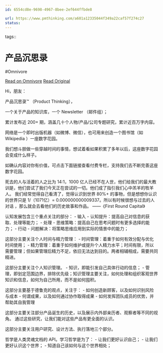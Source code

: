 ```yaml
---
id: 6554cd8e-9698-4967-8bee-2ef644ffbde8

url: https://www.pmthinking.com/a601a12335044f349a22caf57f274c27
status:
---
```



tags:: 

# 产品沉思录
#Omnivore

[Read on Omnivore](https://omnivore.app/me/-1916e4ccf58)
[Read Original](https://www.pmthinking.com/a601a12335044f349a22caf57f274c27)

Hi，朋友： 

产品沉思录™ （Product Thinking），

一个关于产品的知识库，一个 Newsletter （邮件组）；

累计发布近 200+ 期，涵盖几十个人物/产品/公司专题研究，累计近百万字内容。

网络是一个即时出版机器（如微博、微信），也可用来创造一个图书馆（如 Wikipedia ）一座数字花园。

我们想斗胆做一些穿越时间的事情，想试着看如果积累了多年以后，这座数字花园会变成什么样子。

如确认内容对你有价值，可点击下面链接查看付费专栏，支持我们去不断完善这座数字花园。

死去的人与活着的人之比为 14:1，1000 亿人已经不在人世，他们给我们的最大教训是，他们尝试了我们今天正在尝试的一切。他们成了指引我们心中羔羊的牧羊人。 我们经常觉得自己看清了，觉得认识到世界 80%+ 的事物，但是想想你认识的世界只是 1/（1071亿）= 0.000000000009337。所以有时候很想与过去的人对话 ，那么就会去看他们的历史故事和作品。 ——《First Round Capital》

认知发展包含三个重点关注的部分： - 输入 - 认知提升：提高自己对信息的获取、处理等能力； - 处理 - 思维策略：提高自己在思考问题时有更多选择的能力； - 行动 - 问题解决：将策略思维应用到实际的情景中的能力；

这部分主要关注个人时间与精力管理： - 时间管理：着重于如何有效分配与优化时间使用； - 精力管理：着重于如何维护或提升个人精力水平；时间有限，所以需要管理；但如果管理后精力不足，依旧无法达到目的。两者相辅相成，需要共同精进。

这部分主要关注个人知识管理。 - 知识，即能引发自己具体行动的信息； - 管理，即划定范围边界，排除优先级；知识管理主要关注，如何处理和组织客观世界知识和信息，如何为自己所用，而不是如何囤积。

这部分主要基于德鲁克的观点，关注于： - 如何创造新顾客，以及如何识别风险与成本 - 何谓成果，以及如何通过协作取得成果 - 如何发挥团队成员的优势，并帮助其自我管理

这部分主要关注部分产品诞生的历史，以及展示内外部亲历者、观察者等不同的视角。 通过这些研究，让我们能对这些产品有更全面的认识。

这部分主要关注用户研究、设计方法、执行落地三个部分。

哲学是人类灵魂文档的 API。学习哲学是为了： - 让我们更好认识自己； - 让我们更好认识这个世界； - 知道自己该如何与这个世界相处；

